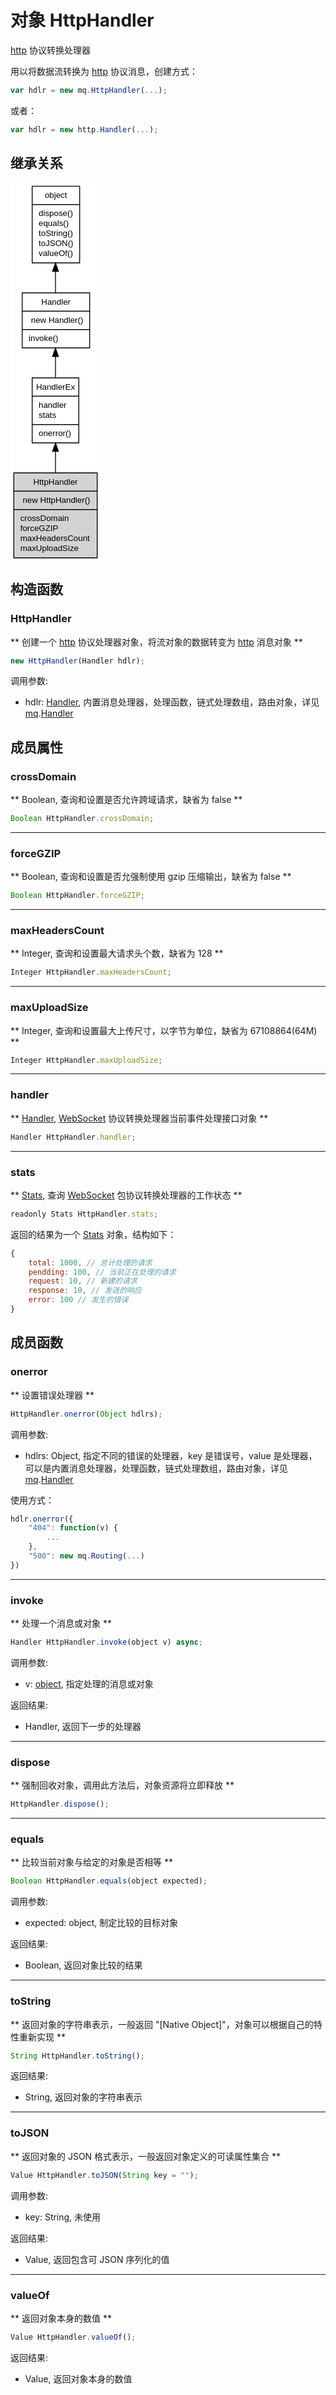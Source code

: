 # 对象 HttpHandler
[http](../../module/ifs/http.md) 协议转换处理器

用以将数据流转换为 [http](../../module/ifs/http.md) 协议消息，创建方式：

```JavaScript
var hdlr = new mq.HttpHandler(...);
```

或者：

```JavaScript
var hdlr = new http.Handler(...);
```

## 继承关系
<div class="inherits"><svg width="108pt" height="454pt" viewBox="0.00 0.00 108.00 454.00" xmlns="http://www.w3.org/2000/svg" xmlns:xlink="http://www.w3.org/1999/xlink">
<g id="graph0" class="graph" transform="scale(1 1) rotate(0) translate(4 450)">
<title>%0</title>
<polygon fill="#ffffff" stroke="transparent" points="-4,4 -4,-450 104,-450 104,4 -4,4"/>
<!-- object -->
<g id="node1" class="node">
<title>object</title>
<g id="a_node1"><a xlink:href="object.md" xlink:title="object">
<polygon fill="#ffffff" stroke="transparent" points="21.5,-354 21.5,-446 78.5,-446 78.5,-354 21.5,-354"/>
<polygon fill="none" stroke="#000000" points="22,-424 22,-446 79,-446 79,-424 22,-424"/>
<text text-anchor="start" x="37.1625" y="-432" font-family="Helvetica,sans-Serif" font-size="10.00" fill="#000000">object</text>
<polygon fill="none" stroke="#000000" points="22,-354 22,-424 79,-424 79,-354 22,-354"/>
<text text-anchor="start" x="27" y="-410" font-family="Helvetica,sans-Serif" font-size="10.00" fill="#000000"> dispose()</text>
<text text-anchor="start" x="27" y="-398" font-family="Helvetica,sans-Serif" font-size="10.00" fill="#000000"> equals()</text>
<text text-anchor="start" x="27" y="-386" font-family="Helvetica,sans-Serif" font-size="10.00" fill="#000000"> toString()</text>
<text text-anchor="start" x="27" y="-374" font-family="Helvetica,sans-Serif" font-size="10.00" fill="#000000"> toJSON()</text>
<text text-anchor="start" x="27" y="-362" font-family="Helvetica,sans-Serif" font-size="10.00" fill="#000000"> valueOf()</text>
</a>
</g>
</g>
<!-- Handler -->
<g id="node2" class="node">
<title>Handler</title>
<g id="a_node2"><a xlink:href="Handler.md" xlink:title="Handler">
<polygon fill="#ffffff" stroke="transparent" points="9.5,-252 9.5,-318 90.5,-318 90.5,-252 9.5,-252"/>
<polygon fill="none" stroke="#000000" points="10,-296 10,-318 91,-318 91,-296 10,-296"/>
<text text-anchor="start" x="32.9985" y="-304" font-family="Helvetica,sans-Serif" font-size="10.00" fill="#000000">Handler</text>
<polygon fill="none" stroke="#000000" points="10,-274 10,-296 91,-296 91,-274 10,-274"/>
<text text-anchor="start" x="15" y="-282" font-family="Helvetica,sans-Serif" font-size="10.00" fill="#000000">  new Handler()</text>
<polygon fill="none" stroke="#000000" points="10,-252 10,-274 91,-274 91,-252 10,-252"/>
<text text-anchor="start" x="15" y="-260" font-family="Helvetica,sans-Serif" font-size="10.00" fill="#000000"> invoke()</text>
</a>
</g>
</g>
<!-- object&#45;&gt;Handler -->
<g id="edge1" class="edge">
<title>object-&gt;Handler</title>
<path fill="none" stroke="#000000" d="M50,-343.6502C50,-334.8735 50,-326.0612 50,-318.0314"/>
<polygon fill="#000000" stroke="#000000" points="46.5001,-343.8877 50,-353.8877 53.5001,-343.8878 46.5001,-343.8877"/>
</g>
<!-- HandlerEx -->
<g id="node3" class="node">
<title>HandlerEx</title>
<g id="a_node3"><a xlink:href="HandlerEx.md" xlink:title="HandlerEx">
<polygon fill="#ffffff" stroke="transparent" points="22,-138 22,-216 78,-216 78,-138 22,-138"/>
<polygon fill="none" stroke="#000000" points="22,-194 22,-216 78,-216 78,-194 22,-194"/>
<text text-anchor="start" x="26.664" y="-202" font-family="Helvetica,sans-Serif" font-size="10.00" fill="#000000">HandlerEx</text>
<polygon fill="none" stroke="#000000" points="22,-160 22,-194 78,-194 78,-160 22,-160"/>
<text text-anchor="start" x="27" y="-180" font-family="Helvetica,sans-Serif" font-size="10.00" fill="#000000"> handler</text>
<text text-anchor="start" x="27" y="-168" font-family="Helvetica,sans-Serif" font-size="10.00" fill="#000000"> stats</text>
<polygon fill="none" stroke="#000000" points="22,-138 22,-160 78,-160 78,-138 22,-138"/>
<text text-anchor="start" x="27" y="-146" font-family="Helvetica,sans-Serif" font-size="10.00" fill="#000000"> onerror()</text>
</a>
</g>
</g>
<!-- Handler&#45;&gt;HandlerEx -->
<g id="edge2" class="edge">
<title>Handler-&gt;HandlerEx</title>
<path fill="none" stroke="#000000" d="M50,-241.6358C50,-233.1768 50,-224.3553 50,-216.0465"/>
<polygon fill="#000000" stroke="#000000" points="46.5001,-241.7152 50,-251.7152 53.5001,-241.7152 46.5001,-241.7152"/>
</g>
<!-- HttpHandler -->
<g id="node4" class="node">
<title>HttpHandler</title>
<g id="a_node4"><a xlink:title="HttpHandler">
<polygon fill="#d3d3d3" stroke="transparent" points="0,0 0,-102 100,-102 100,0 0,0"/>
<polygon fill="none" stroke="#000000" points="0,-80 0,-102 100,-102 100,-80 0,-80"/>
<text text-anchor="start" x="23.3305" y="-88" font-family="Helvetica,sans-Serif" font-size="10.00" fill="#000000">HttpHandler</text>
<polygon fill="none" stroke="#000000" points="0,-58 0,-80 100,-80 100,-58 0,-58"/>
<text text-anchor="start" x="5" y="-66" font-family="Helvetica,sans-Serif" font-size="10.00" fill="#000000">  new HttpHandler()</text>
<polygon fill="none" stroke="#000000" points="0,0 0,-58 100,-58 100,0 0,0"/>
<text text-anchor="start" x="5" y="-44" font-family="Helvetica,sans-Serif" font-size="10.00" fill="#000000"> crossDomain</text>
<text text-anchor="start" x="5" y="-32" font-family="Helvetica,sans-Serif" font-size="10.00" fill="#000000"> forceGZIP</text>
<text text-anchor="start" x="5" y="-20" font-family="Helvetica,sans-Serif" font-size="10.00" fill="#000000"> maxHeadersCount</text>
<text text-anchor="start" x="5" y="-8" font-family="Helvetica,sans-Serif" font-size="10.00" fill="#000000"> maxUploadSize</text>
</a>
</g>
</g>
<!-- HandlerEx&#45;&gt;HttpHandler -->
<g id="edge3" class="edge">
<title>HandlerEx-&gt;HttpHandler</title>
<path fill="none" stroke="#000000" d="M50,-127.7944C50,-119.3975 50,-110.6567 50,-102.2093"/>
<polygon fill="#000000" stroke="#000000" points="46.5001,-127.8235 50,-137.8235 53.5001,-127.8235 46.5001,-127.8235"/>
</g>
</g>
</svg></div>

## 构造函数
        
### HttpHandler
** 创建一个 [http](../../module/ifs/http.md) 协议处理器对象，将流对象的数据转变为 [http](../../module/ifs/http.md) 消息对象 **

```JavaScript
new HttpHandler(Handler hdlr);
```

调用参数:
* hdlr: [Handler](Handler.md), 内置消息处理器，处理函数，链式处理数组，路由对象，详见 [mq](../../module/ifs/mq.md).[Handler](Handler.md)

## 成员属性
        
### crossDomain
** Boolean, 查询和设置是否允许跨域请求，缺省为 false **

```JavaScript
Boolean HttpHandler.crossDomain;
```

--------------------------
### forceGZIP
** Boolean, 查询和设置是否允强制使用 gzip 压缩输出，缺省为 false **

```JavaScript
Boolean HttpHandler.forceGZIP;
```

--------------------------
### maxHeadersCount
** Integer, 查询和设置最大请求头个数，缺省为 128 **

```JavaScript
Integer HttpHandler.maxHeadersCount;
```

--------------------------
### maxUploadSize
** Integer, 查询和设置最大上传尺寸，以字节为单位，缺省为 67108864(64M) **

```JavaScript
Integer HttpHandler.maxUploadSize;
```

--------------------------
### handler
** [Handler](Handler.md), [WebSocket](WebSocket.md) 协议转换处理器当前事件处理接口对象 **

```JavaScript
Handler HttpHandler.handler;
```

--------------------------
### stats
** [Stats](Stats.md), 查询 [WebSocket](WebSocket.md) 包协议转换处理器的工作状态 **

```JavaScript
readonly Stats HttpHandler.stats;
```

返回的结果为一个 [Stats](Stats.md) 对象，结构如下：

```JavaScript
{
    total: 1000, // 总计处理的请求
    pendding: 100, // 当前正在处理的请求
    request: 10, // 新建的请求
    response: 10, // 发送的响应
    error: 100 // 发生的错误
}
```

## 成员函数
        
### onerror
** 设置错误处理器 **

```JavaScript
HttpHandler.onerror(Object hdlrs);
```

调用参数:
* hdlrs: Object, 指定不同的错误的处理器，key 是错误号，value 是处理器，可以是内置消息处理器，处理函数，链式处理数组，路由对象，详见 [mq](../../module/ifs/mq.md).[Handler](Handler.md)

使用方式：

```JavaScript
hdlr.onerror({
    "404": function(v) {
        ...
    },
    "500": new mq.Routing(...)
})
```

--------------------------
### invoke
** 处理一个消息或对象 **

```JavaScript
Handler HttpHandler.invoke(object v) async;
```

调用参数:
* v: [object](object.md), 指定处理的消息或对象

返回结果:
* Handler, 返回下一步的处理器

--------------------------
### dispose
** 强制回收对象，调用此方法后，对象资源将立即释放 **

```JavaScript
HttpHandler.dispose();
```

--------------------------
### equals
** 比较当前对象与给定的对象是否相等 **

```JavaScript
Boolean HttpHandler.equals(object expected);
```

调用参数:
* expected: object, 制定比较的目标对象

返回结果:
* Boolean, 返回对象比较的结果

--------------------------
### toString
** 返回对象的字符串表示，一般返回 "[Native Object]"，对象可以根据自己的特性重新实现 **

```JavaScript
String HttpHandler.toString();
```

返回结果:
* String, 返回对象的字符串表示

--------------------------
### toJSON
** 返回对象的 JSON 格式表示，一般返回对象定义的可读属性集合 **

```JavaScript
Value HttpHandler.toJSON(String key = "");
```

调用参数:
* key: String, 未使用

返回结果:
* Value, 返回包含可 JSON 序列化的值

--------------------------
### valueOf
** 返回对象本身的数值 **

```JavaScript
Value HttpHandler.valueOf();
```

返回结果:
* Value, 返回对象本身的数值

